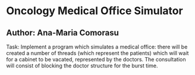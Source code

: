 # Oncology Medical Office Simulator

## Author: Ana-Maria Comorasu

Task: Implement a program which simulates a medical office: there will be created a number of threads (which represent the patients) which will wait for a cabinet to be vacated, represented by the doctors. The consultation will consist of blocking the doctor structure for the burst time.


 
